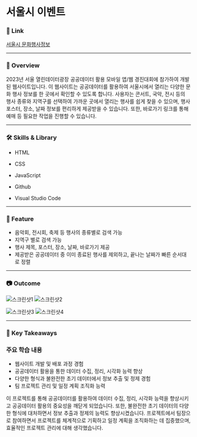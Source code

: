 # 서울시 이벤트

### 🔗 Link

[서울시 문화행사정보](http://seoulevent.dothome.co.kr/seoulevent/index.html)

---
### 📘 Overview

2023년 서울 열린데이터광장 공공데이터 활용 모바일 앱/웹 경진대회에 참가하여 개발된 웹사이트입니다. 이 웹사이트는 공공데이터를 활용하여 서울시에서 열리는 다양한 문화 행사 정보를 한 곳에서 확인할 수 있도록 합니다. 사용자는 콘서트, 국악, 전시 등의 행사 종류와 지역구를 선택하여 가까운 곳에서 열리는 행사를 쉽게 찾을 수 있으며, 행사 포스터, 장소, 날짜 정보를 편리하게 제공받을 수 있습니다. 또한, 바로가기 링크를 통해 예매 등 필요한 작업을 진행할 수 있습니다.

---
### 🛠️ Skills & Library


- HTML
- CSS
- JavaScript

- Github
- Visual Studio Code

---
### 🚀 Feature


- 음악회, 전시회, 축제 등 행사의 종류별로 검색 가능
- 지역구 별로 검색 가능
- 행사 제목, 포스터, 장소, 날짜, 바로가기 제공
- 제공받은 공공데이터 중 이미 종료된 행사를 제외하고, 끝나는 날짜가 빠른 순서대로 정렬

---
### 📷 Outcome


![스크린샷1](https://river-chestnut-544.notion.site/image/https%3A%2F%2Fprod-files-secure.s3.us-west-2.amazonaws.com%2F71091ee2-273a-406b-a41b-24b2e15c6f80%2Ffee06de9-2f2c-476f-ad02-9920a7aa3239%2F%25E1%2584%2589%25E1%2585%25B3%25E1%2584%258F%25E1%2585%25B3%25E1%2584%2585%25E1%2585%25B5%25E1%2586%25AB%25E1%2584%2589%25E1%2585%25A3%25E1%2586%25BA_2023-09-28_%25E1%2584%258B%25E1%2585%25A9%25E1%2584%2592%25E1%2585%25AE_10.29.20.png?table=block&id=6f03a7f6-764c-4e9d-bb46-30cec7b276e5&spaceId=71091ee2-273a-406b-a41b-24b2e15c6f80&width=500&userId=&cache=v2)
![스크린샷2](https://river-chestnut-544.notion.site/image/https%3A%2F%2Fprod-files-secure.s3.us-west-2.amazonaws.com%2F71091ee2-273a-406b-a41b-24b2e15c6f80%2F6a0ffdf6-01c4-4bbd-b344-5052c373ac85%2F%25E1%2584%2589%25E1%2585%25B3%25E1%2584%258F%25E1%2585%25B3%25E1%2584%2585%25E1%2585%25B5%25E1%2586%25AB%25E1%2584%2589%25E1%2585%25A3%25E1%2586%25BA_2023-09-28_%25E1%2584%258B%25E1%2585%25A9%25E1%2584%2592%25E1%2585%25AE_10.29.27.png?table=block&id=d9a7b25c-a86b-40fb-b0b5-f7a1727eadd3&spaceId=71091ee2-273a-406b-a41b-24b2e15c6f80&width=500&userId=&cache=v2)

![스크린샷3](https://river-chestnut-544.notion.site/image/https%3A%2F%2Fprod-files-secure.s3.us-west-2.amazonaws.com%2F71091ee2-273a-406b-a41b-24b2e15c6f80%2Fdd914230-e141-43a4-9b60-4c7f487ca84e%2F%25E1%2584%2589%25E1%2585%25B3%25E1%2584%258F%25E1%2585%25B3%25E1%2584%2585%25E1%2585%25B5%25E1%2586%25AB%25E1%2584%2589%25E1%2585%25A3%25E1%2586%25BA_2023-09-28_%25E1%2584%258B%25E1%2585%25A9%25E1%2584%2592%25E1%2585%25AE_10.29.43.png?table=block&id=b2158343-1ae3-4dce-b7f5-dc98f52c0222&spaceId=71091ee2-273a-406b-a41b-24b2e15c6f80&width=500&userId=&cache=v2)
![스크린샷4](https://river-chestnut-544.notion.site/image/https%3A%2F%2Fprod-files-secure.s3.us-west-2.amazonaws.com%2F71091ee2-273a-406b-a41b-24b2e15c6f80%2Fe826a226-62b3-4ca7-98e4-e1973ed32ec4%2F%25E1%2584%2589%25E1%2585%25B3%25E1%2584%258F%25E1%2585%25B3%25E1%2584%2585%25E1%2585%25B5%25E1%2586%25AB%25E1%2584%2589%25E1%2585%25A3%25E1%2586%25BA_2023-09-28_%25E1%2584%258B%25E1%2585%25A9%25E1%2584%2592%25E1%2585%25AE_10.29.57.png?table=block&id=63a662bd-e0af-4d4e-a277-61f01f3c7c10&spaceId=71091ee2-273a-406b-a41b-24b2e15c6f80&width=500&userId=&cache=v2)

---

### 🤔 Key Takeaways


### 주요 학습 내용

- 웹사이트 개발 및 배포 과정 경험
- 공공데이터 활용을 통한 데이터 수집, 정리, 시각화 능력 향상
- 다양한 형식과 불완전한 초기 데이터에서 정보 추출 및 정제 경험
- 팀 프로젝트 관리 및 일정 계획 조직화 능력

이 프로젝트를 통해 공공데이터를 활용하여 데이터 수집, 정리, 시각화 능력을 향상시키고 공공데이터 활용의 중요성을 깨닫게 되었습니다. 또한, 불완전한 초기 데이터의 다양한 형식에 대처하면서 정보 추출과 정제의 능력도 향상시켰습니다. 프로젝트에서 팀장으로 참여하면서 프로젝트를 체계적으로 기획하고 일정 계획을 조직화하는 데 집중했으며, 효율적인 프로젝트 관리에 대해 생각했습니다.
